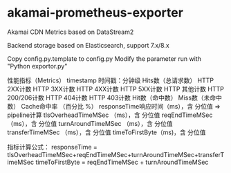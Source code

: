 # akamai-prometheus-exporter
Akamai CDN Metrics based on DataStream2

Backend storage based on Elasticsearch, support 7.x/8.x


Copy config.py.template to config.py
Modify the parameter 
run with  "Python exportor.py"



性能指标（Metrics）
timestamp 时间戳：分钟级
Hits数（总请求数）
HTTP 2XX计数
HTTP 3XX计数
HTTP 4XX计数
HTTP 5XX计数
HTTP 其他计数
HTTP 200/206计数
HTTP 404计数
HTTP 403计数
Hit数（命中数）
Miss数（未命中数）
Cache命中率    （百分比 %）
responseTime响应时间（ms），含 分位值    => pipeline计算
tlsOverheadTimeMSec （ms），含 分位值
reqEndTimeMSec （ms），含 分位值
turnAroundTimeMSec （ms），含 分位值
transferTimeMSec （ms），含 分位值
timeToFirstByte（ms)，含 分位值    


指标计算公式：
responseTime = tlsOverheadTimeMSec+reqEndTimeMSec+turnAroundTimeMSec+transferTimeMSec
timeToFirstByte = reqEndTimeMSec + turnAroundTimeMSec